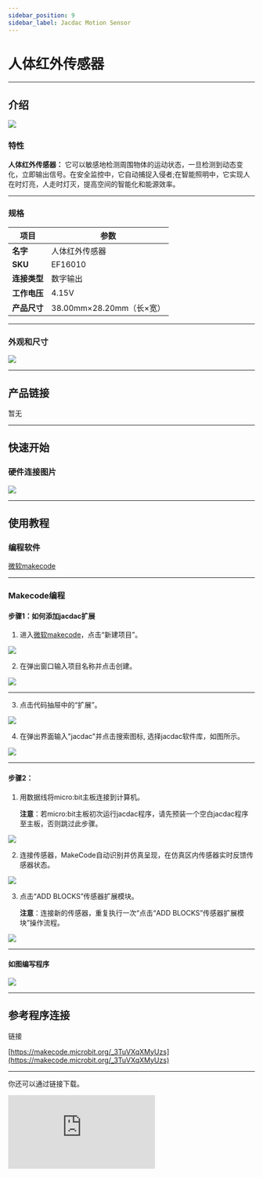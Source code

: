 ```yaml
---
sidebar_position: 9
sidebar_label: Jacdac Motion Sensor
---
```


# 人体红外传感器

---
## 介绍

![](https://wiki-media-ef.oss-cn-hongkong.aliyuncs.com/docs/microbit/sensor/jacdac-sensors/jacdac-motion-sensor-01-02.png)


### 特性

**人体红外传感器：** 它可以敏感地检测周围物体的运动状态，一旦检测到动态变化，立即输出信号。在安全监控中，它自动捕捉入侵者;在智能照明中，它实现人在时灯亮，人走时灯灭，提高空间的智能化和能源效率。

---
### 规格
|项目|参数|
|---|---|
|**名字**|人体红外传感器|
|**SKU**|EF16010|
|**连接类型**|数字输出|
|**工作电压**|4.15V|
|**产品尺寸**|38.00mm×28.20mm（长×宽）|

---
### 外观和尺寸

![](https://wiki-media-ef.oss-cn-hongkong.aliyuncs.com/docs/microbit/sensor/jacdac-sensors/jacdac-motion-sensor-01.png)

---

## 产品链接
暂无

---
## 快速开始

### 硬件连接图片

![](https://wiki-media-ef.oss-cn-hongkong.aliyuncs.com/docs/microbit/sensor/jacdac-sensors/jacdac-motion-sensor-01-01.png)

---
## 使用教程
### 编程软件

[微软makecode](https://makecode.microbit.org/#)

---
### Makecode编程

#### 步骤1：如何添加jacdac扩展
1. 进入[微软makecode](https://makecode.microbit.org/#)，点击“新建项目”。

![](https://wiki-media-ef.oss-cn-hongkong.aliyuncs.com/docs/microbit/building-blocks/microbit-space-science-kit/images/microbit-space-science-kit-case01-07.png)

2. 在弹出窗口输入项目名称并点击创建。

![](https://wiki-media-ef.oss-cn-hongkong.aliyuncs.com/docs/microbit/building-blocks/microbit-space-science-kit/images/microbit-space-science-kit-case01-11.png)

---
3. 点击代码抽屉中的“扩展”。

![](https://wiki-media-ef.oss-cn-hongkong.aliyuncs.com/docs/microbit/building-blocks/microbit-space-science-kit/images/microbit-space-science-kit-case01-09.png)

4. 在弹出界面输入"jacdac"并点击搜索图标, 选择jacdac软件库，如图所示。

![](https://wiki-media-ef.oss-cn-hongkong.aliyuncs.com/docs/microbit/getting-started/microbit-jacdac-smartexploration-kit/images/Step%20Diagram/jacdac-smart-exploration-kit-3.png)

---
#### 步骤2：
1. 用数据线将micro:bit主板连接到计算机。
   
   **注意**：若micro:bit主板初次运行jacdac程序，请先预装一个空白jacdac程序至主板，否则跳过此步骤。

![](https://wiki-media-ef.oss-cn-hongkong.aliyuncs.com/docs/microbit/getting-started/microbit-jacdac-smartexploration-kit/images/Step%20Diagram/jacdac-smart-exploration-kit-5.png)

2. 连接传感器，MakeCode自动识别并仿真呈现，在仿真区内传感器实时反馈传感器状态。

![](https://wiki-media-ef.oss-cn-hongkong.aliyuncs.com/docs/microbit/getting-started/microbit-jacdac-smartexploration-kit/images/Step%20Diagram/1jacdac-smart-exploration-kit-6.png)

3. 点击“ADD BLOCKS”传感器扩展模块。
   
   **注意**：连接新的传感器，重复执行一次“点击“ADD BLOCKS”传感器扩展模块”操作流程。

![](https://wiki-media-ef.oss-cn-hongkong.aliyuncs.com/docs/microbit/getting-started/microbit-jacdac-smartexploration-kit/images/Step%20Diagram/jacdac-smart-exploration-kit-7.png)

---
#### 如图编写程序

![](https://wiki-media-ef.oss-cn-hongkong.aliyuncs.com/docs/microbit/sensor/jacdac-sensors/jacdac-motion-sensor-01-03.png)

---

## 参考程序连接

链接

[https://makecode.microbit.org/_3TuVXqXMyUzs](https://makecode.microbit.org/_3TuVXqXMyUzs)

---
你还可以通过链接下载。

<div
    style={{
        position: 'relative',
        paddingBottom: '60%',
        overflow: 'hidden',
    }}
>
    <iframe
        src="https://makecode.microbit.org/_3TuVXqXMyUzs"
        frameborder="0"
        sandbox="allow-popups allow-forms allow-scripts allow-same-origin"
        style={{
            position: 'absolute',
            width: '100%',
            height: '100%',
        }}
    />
</div>

---

## 结果
